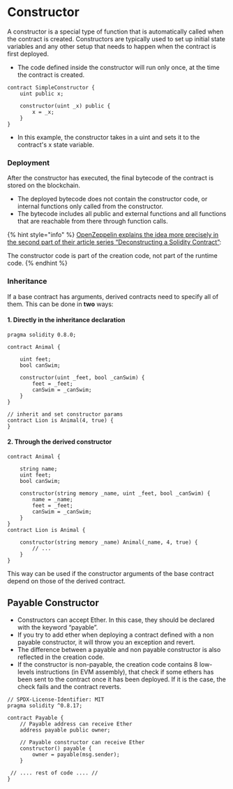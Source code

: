 # Constructor

A constructor is a special type of function that is automatically called when the contract is created. Constructors are typically used to set up initial state variables and any other setup that needs to happen when the contract is first deployed.

* The code defined inside the constructor will run only once, at the time the contract is created.

```solidity
contract SimpleConstructor {    
    uint public x; 
    
    constructor(uint _x) public {        
        x = _x;    
    }
}
```

* In this example, the constructor takes in a uint and sets it to the contract's x state variable.

### Deployment

After the constructor has executed, the final bytecode of the contract is stored on the blockchain.

* The deployed bytecode does not contain the constructor code, or internal functions only called from the constructor.
* The bytecode includes all public and external functions and all functions that are reachable from there through function calls.&#x20;

{% hint style="info" %}
[OpenZeppelin explains the idea more precisely in the second part of their article series “Deconstructing a Solidity Contract”](https://blog.openzeppelin.com/deconstructing-a-solidity-contract-part-ii-creation-vs-runtime-6b9d60ecb44c/):

The constructor code is part of the creation code, not part of the runtime code.
{% endhint %}

### Inheritance

If a base contract has arguments, derived contracts need to specify all of them. This can be done in **two** ways:

#### **1.  Directly in the inheritance declaration**

```solidity
pragma solidity 0.8.0;

contract Animal {
    
    uint feet;
    bool canSwim;
    
    constructor(uint _feet, bool _canSwim) {
        feet = _feet;
        canSwim = _canSwim;
    }
}

// inherit and set constructor params
contract Lion is Animal(4, true) {
}
```

#### **2.  Through the derived constructor**

```solidity
contract Animal {
    
    string name;
    uint feet;
    bool canSwim;
    
    constructor(string memory _name, uint _feet, bool _canSwim) {
        name = _name;
        feet = _feet;
        canSwim = _canSwim;
    }
}
contract Lion is Animal {
    
    constructor(string memory _name) Animal(_name, 4, true) {
        // ...
    }
}
```

This way can be used if the constructor arguments of the base contract depend on those of the derived contract.

## Payable Constructor <a href="#882b" id="882b"></a>

* Constructors can accept Ether. In this case, they should be declared with the keyword “payable”.&#x20;
* If you try to add ether when deploying a contract defined with a non payable constructor, it will throw you an exception and revert.
* The difference between a payable and non payable constructor is also reflected in the creation code.
* If the constructor is non-payable, the creation code contains 8 low-levels instructions (in EVM assembly), that check if some ethers has been sent to the contract once it has been deployed. If it is the case, the check fails and the contract reverts.

```solidity
// SPDX-License-Identifier: MIT
pragma solidity ^0.8.17;

contract Payable {
    // Payable address can receive Ether
    address payable public owner;

    // Payable constructor can receive Ether
    constructor() payable {
        owner = payable(msg.sender);
    }

 // .... rest of code .... //
}
```
